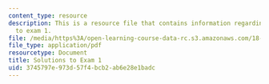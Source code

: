 ```yaml
---
content_type: resource
description: This is a resource file that contains information regarding solutions
  to exam 1.
file: /media/https%3A/open-learning-course-data-rc.s3.amazonaws.com/18-05-introduction-to-probability-and-statistics-spring-2014/3745797e973d57f4bcb2ab6e28e1badc_MIT18_05S14_Exam1_Sol.pdf
file_type: application/pdf
resourcetype: Document
title: Solutions to Exam 1
uid: 3745797e-973d-57f4-bcb2-ab6e28e1badc
---
```

